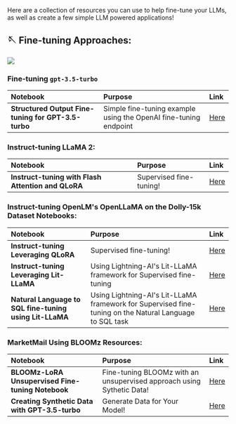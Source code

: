Here are a collection of resources you can use to help fine-tune your LLMs, as well as create a few simple LLM powered applications!

## 🪡 Fine-tuning Approaches:

<img src="https://i.imgur.com/iXwCAad.png" 
     height="auto"/>

### Fine-tuning `gpt-3.5-turbo`

| Notebook | Purpose | Link                                                                                           |
| :-------- | :-------- | :------------------------------------------------------------------------------------------------ |
|  **Structured Output Fine-tuning for GPT-3.5-turbo**  | Simple fine-tuning example using the OpenAI fine-tuning endpoint | [Here](https://colab.research.google.com/drive/1Kf4gDOVEh608CQafLjU2oNlY_3g_UCuE?usp=sharing) |


### Instruct-tuning LLaMA 2:

| Notebook | Purpose | Link                                                                                           |
| :-------- | :-------- | :------------------------------------------------------------------------------------------------ |
|  **Instruct-tuning with Flash Attention and QLoRA**  | Supervised fine-tuning! | [Here](https://colab.research.google.com/drive/13nuhA7dQXjse_SRpTjPe-oM6iIZkR_TB?usp=sharing) |

### Instruct-tuning OpenLM's OpenLLaMA on the Dolly-15k Dataset Notebooks:

| Notebook | Purpose | Link                                                                                           |
| :-------- | :-------- | :------------------------------------------------------------------------------------------------ |
|  **Instruct-tuning Leveraging QLoRA**  | Supervised fine-tuning! | [Here](https://colab.research.google.com/drive/1SRclU2pcgzCkVXpmhKppVbGW4UcCs5xT?usp=sharing) |
|  **Instruct-tuning Leveraging Lit-LLaMA**  | Using Lightning-AI's Lit-LLaMA framework for Supervised fine-tuning  | [Here](https://colab.research.google.com/drive/1a9OaXVFwrVp-OznIXsbzYuhSHr6TLamy?usp=sharing)   |
|  **Natural Language to SQL fine-tuning using Lit-LLaMA**  | Using Lightning-AI's Lit-LLaMA framework for Supervised fine-tuning on the Natural Language to SQL task  | [Here](https://colab.research.google.com/drive/1oE_gsYKST8-LiTgV1ADeXT8l3ktS9kJq?usp=sharing)   |

### MarketMail Using BLOOMz Resources:

| Notebook | Purpose | Link                                                                                           |
| :-------- | :-------- | :------------------------------------------------------------------------------------------------ |
|  **BLOOMz-LoRA Unsupervised Fine-tuning Notebook**  | Fine-tuning BLOOMz with an unsupervised approach using Sythetic Data! | [Here](https://colab.research.google.com/drive/1ARmlaZZaKyAg6HTi57psFLPeh0hDRcPX?usp=sharing) |
|  **Creating Synthetic Data with GPT-3.5-turbo**  | Generate Data for Your Model! | [Here](https://colab.research.google.com/drive/1nsyT9ssUWUWTc_TQ2rykuVtedA7QobA-?usp=sharing)   |
